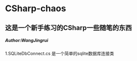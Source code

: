 # CSharp-chaos
## 这是一个新手练习的CSharp一些随笔的东西
##### Author:WangJingrui

1.SQLiteDbConnect.cs 是一个简单的sqlite数据库连接类




